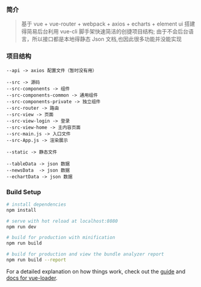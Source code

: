 ### 简介

> 基于 vue + vue-router + webpack + axios + echarts + element ui
> 搭建得简易后台利用 vue-cli 脚手架快速简洁的创捷项目结构;
> 由于不会后台语言，所以接口都是本地得静态 Json 文档,也因此很多功能并没能实现

### 项目结构

```constructure
--api -> axios 配置文件（暂时没有用）

--src -> 源码
--src-components -> 组件
--src-components-common -> 通用组件
--src-components-private -> 独立组件
--src-router -> 路由
--src-view -> 页面
--src-view-login -> 登录
--src-view-home -> 主内容页面
--src-main.js -> 入口文件
--src-App.js -> 渲染展示

--static -> 静态文件

--tableData -> json 数据
--newsData  -> json 数据
--echartData -> json 数据
```

### Build Setup

```bash
# install dependencies
npm install

# serve with hot reload at localhost:8080
npm run dev

# build for production with minification
npm run build

# build for production and view the bundle analyzer report
npm run build --report
```

For a detailed explanation on how things work, check out the [guide](http://vuejs-templates.github.io/webpack/) and [docs for vue-loader](http://vuejs.github.io/vue-loader).
